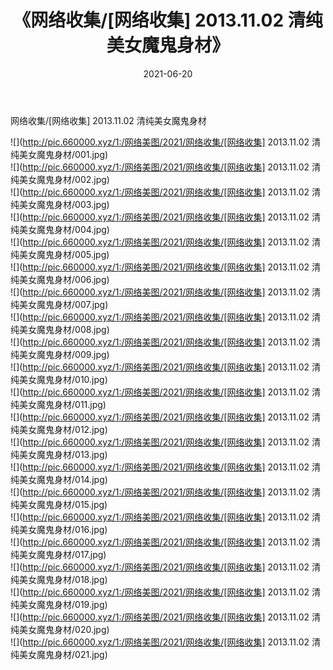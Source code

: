 ﻿---
layout: post
title:  《网络收集/[网络收集] 2013.11.02 清纯美女魔鬼身材》
date:   2021-06-20
img: http://pic.660000.xyz/1:/网络美图/2021/网络收集/[网络收集] 2013.11.02 清纯美女魔鬼身材/000.jpg
categories: [美女, 清纯, 唯美]
---

网络收集/[网络收集] 2013.11.02 清纯美女魔鬼身材

 ![](http://pic.660000.xyz/1:/网络美图/2021/网络收集/[网络收集] 2013.11.02 清纯美女魔鬼身材/001.jpg) <br>![](http://pic.660000.xyz/1:/网络美图/2021/网络收集/[网络收集] 2013.11.02 清纯美女魔鬼身材/002.jpg) <br>![](http://pic.660000.xyz/1:/网络美图/2021/网络收集/[网络收集] 2013.11.02 清纯美女魔鬼身材/003.jpg) <br>![](http://pic.660000.xyz/1:/网络美图/2021/网络收集/[网络收集] 2013.11.02 清纯美女魔鬼身材/004.jpg) <br>![](http://pic.660000.xyz/1:/网络美图/2021/网络收集/[网络收集] 2013.11.02 清纯美女魔鬼身材/005.jpg) <br>![](http://pic.660000.xyz/1:/网络美图/2021/网络收集/[网络收集] 2013.11.02 清纯美女魔鬼身材/006.jpg) <br>![](http://pic.660000.xyz/1:/网络美图/2021/网络收集/[网络收集] 2013.11.02 清纯美女魔鬼身材/007.jpg) <br>![](http://pic.660000.xyz/1:/网络美图/2021/网络收集/[网络收集] 2013.11.02 清纯美女魔鬼身材/008.jpg) <br>![](http://pic.660000.xyz/1:/网络美图/2021/网络收集/[网络收集] 2013.11.02 清纯美女魔鬼身材/009.jpg) <br>![](http://pic.660000.xyz/1:/网络美图/2021/网络收集/[网络收集] 2013.11.02 清纯美女魔鬼身材/010.jpg) <br>![](http://pic.660000.xyz/1:/网络美图/2021/网络收集/[网络收集] 2013.11.02 清纯美女魔鬼身材/011.jpg) <br>![](http://pic.660000.xyz/1:/网络美图/2021/网络收集/[网络收集] 2013.11.02 清纯美女魔鬼身材/012.jpg) <br>![](http://pic.660000.xyz/1:/网络美图/2021/网络收集/[网络收集] 2013.11.02 清纯美女魔鬼身材/013.jpg) <br>![](http://pic.660000.xyz/1:/网络美图/2021/网络收集/[网络收集] 2013.11.02 清纯美女魔鬼身材/014.jpg) <br>![](http://pic.660000.xyz/1:/网络美图/2021/网络收集/[网络收集] 2013.11.02 清纯美女魔鬼身材/015.jpg) <br>![](http://pic.660000.xyz/1:/网络美图/2021/网络收集/[网络收集] 2013.11.02 清纯美女魔鬼身材/016.jpg) <br>![](http://pic.660000.xyz/1:/网络美图/2021/网络收集/[网络收集] 2013.11.02 清纯美女魔鬼身材/017.jpg) <br>![](http://pic.660000.xyz/1:/网络美图/2021/网络收集/[网络收集] 2013.11.02 清纯美女魔鬼身材/018.jpg) <br>![](http://pic.660000.xyz/1:/网络美图/2021/网络收集/[网络收集] 2013.11.02 清纯美女魔鬼身材/019.jpg) <br>![](http://pic.660000.xyz/1:/网络美图/2021/网络收集/[网络收集] 2013.11.02 清纯美女魔鬼身材/020.jpg) <br>![](http://pic.660000.xyz/1:/网络美图/2021/网络收集/[网络收集] 2013.11.02 清纯美女魔鬼身材/021.jpg) <br>